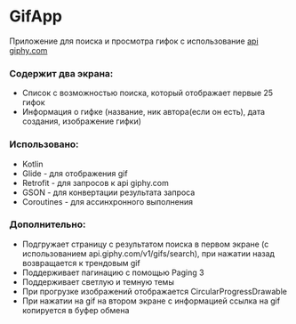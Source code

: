 # GifApp

Приложение для поиска и просмотра гифок с использование [api giphy.com](https://developers.giphy.com/docs/api/)

### Содержит два экрана: ###
- Список с возможностью поиска, который отображает первые 25 гифок
- Информация о гифке (название, ник автора(если он есть), дата создания, изображение гифки)

### Использовано: ###
- Kotlin
- Glide - для отображения gif
- Retrofit - для запросов к api giphy.com
- GSON - для конвертации результата запроса
- Coroutines - для ассинхронного выполнения

### Дополнительно: ###
- Подгружает страницу с результатом поиска в первом экране (с использованием api.giphy.com/v1/gifs/search), при нажатии назад возвращается к трендовым gif
- Поддерживает пагинацию с помощью Paging 3
- Поддерживает светлую и темную темы
- При прогрузке изображений отображается CircularProgressDrawable
- При нажатии на gif на втором экране с информацией ссылка на gif копируется в буфер обмена
